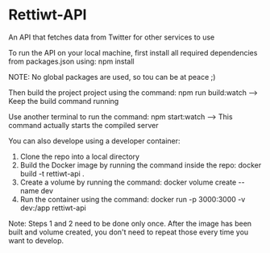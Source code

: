 # Rettiwt-API
An API that fetches data from Twitter for other services to use

To run the API on your local machine, first install all required dependencies from packages.json using:
npm install

NOTE: No global packages are used, so tou can be at peace ;)

Then build the project project using the command:
npm run build:watch --> Keep the build command running

Use another terminal to run the command:
npm start:watch --> This command actually starts the compiled server

You can also develope using a developer container:
1.  Clone the repo into a local directory
2.  Build the Docker image by running the command inside the repo: docker build -t rettiwt-api .
3.  Create a volume by running the command: docker volume create --name dev
4.  Run the container using the command: docker run -p 3000:3000 -v dev:/app rettiwt-api

Note: Steps 1 and 2 need to be done only once. After the image has been built and volume created, you don't need to repeat those every time you want to develop.
